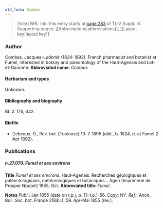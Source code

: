 ```yaml
---
std_form: Combes
---
```


> [!cite] BHL link: this entry starts at [page 283](https://www.biodiversitylibrary.org/page/33265960) of TL-2 Suppl. IV.
> Supporting pages: [[Abbreviations|abbreviations]], [[Layout key|layout key]].

### Author

Combes, Jacques-Ludomir (1824-1892), Franch pharmacist and botanist at Fumel, interested in botany and paleontology of the Haut-Agenais and Lot-et-Garonne. 
**Abbreviated name**: *Combes*

#### Herbarium and types

Unknown.

#### Bibliography and biography

BL 2: 176, 642.

#### Biofile

- Debeaux, O., Rev. bot. \[Toulouse\] 13: 7. 1895 (obit., b. 1824, d. at Fumel 2 Apr 1892).

### Publications

##### n.27.070. Fumel et ses environs

**Title**
*Fumel et ses environs*. Haut-Agenais. Recherches géologiques et paléontologiques, météorologiques et botaniques... Agen (Imprimerie de Prosper Noubel) 1855. Oct.
**Abbreviated title**: *Fumel*.

**Notes**
*Publ*.: Jan 1855 (date on t.p.), p. \[1=t.p.\]-56. *Copy*: NY.
*Ref*.: Anon., Bull. Soc. bot. France 2(Bibl.): 59. Apr-Mai 1855 (rev.).

